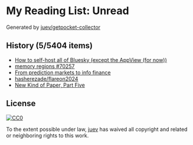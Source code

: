 # My Reading List: Unread

Generated by [juev/getpocket-collector](https://github.com/juev/getpocket-collector)

## History (5/5404 items)

- [How to self-host all of Bluesky (except the AppView (for now))](https://alice.bsky.sh/post/3laega7icmi2q)
- [memory regions #70257](https://github.com/golang/go/discussions/70257)
- [From prediction markets to info finance](https://vitalik.eth.limo/general/2024/11/09/infofinance.html)
- [hasherezade/flareon2024](https://github.com/hasherezade/flareon2024)
- [New Kind of Paper, Part Five](https://mlajtos.mu/posts/new-kind-of-paper-5)

## License

[![CC0](https://mirrors.creativecommons.org/presskit/buttons/88x31/svg/cc-zero.svg)](https://creativecommons.org/publicdomain/zero/1.0/)

To the extent possible under law, [juev](https://github.com/juev) has waived all copyright and related or neighboring rights to this work.
